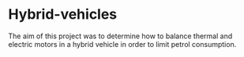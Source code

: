# Hybrid-vehicles
The aim of this project was to determine how to balance thermal and electric motors in a hybrid vehicle in order to limit petrol consumption.
